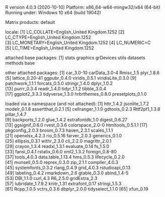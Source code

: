 R version 4.0.3 (2020-10-10)
Platform: x86_64-w64-mingw32/x64 (64-bit)
Running under: Windows 10 x64 (build 19042)

Matrix products: default

locale:
[1] LC_COLLATE=English_United Kingdom.1252 
[2] LC_CTYPE=English_United Kingdom.1252   
[3] LC_MONETARY=English_United Kingdom.1252
[4] LC_NUMERIC=C                           
[5] LC_TIME=English_United Kingdom.1252    

attached base packages:
[1] stats     graphics  grDevices utils     datasets  methods   base     

other attached packages:
 [1] car_3.0-10        carData_3.0-4     Rmisc_1.5         plyr_1.8.6       
 [5] lattice_0.20-41   ggpubr_0.4.0      viridis_0.5.1     viridisLite_0.3.0
 [9] patchwork_1.1.1   forcats_0.5.0     stringr_1.4.0     dplyr_1.0.2      
[13] purrr_0.3.4       readr_1.4.0       tidyr_1.1.2       tibble_3.0.4     
[17] ggplot2_3.3.3     tidyverse_1.3.0   hrbrthemes_0.8.0  presetplots_0.1.0

loaded via a namespace (and not attached):
 [1] httr_1.4.2        jsonlite_1.7.2    modelr_0.1.8      assertthat_0.2.1 
 [5] cellranger_1.1.0  gdtools_0.2.3     Rttf2pt1_1.3.8    pillar_1.4.7     
 [9] backports_1.2.0   glue_1.4.2        extrafontdb_1.0   digest_0.6.27    
[13] ggsignif_0.6.0    rvest_0.3.6       colorspace_2.0-0  htmltools_0.5.1.1
[17] pkgconfig_2.0.3   broom_0.7.3       haven_2.3.1       scales_1.1.1     
[21] openxlsx_4.2.3    rio_0.5.16        farver_2.0.3      generics_0.1.0   
[25] ellipsis_0.3.1    withr_2.3.0       cli_2.2.0         magrittr_2.0.1   
[29] crayon_1.3.4      readxl_1.3.1      evaluate_0.14     fs_1.5.0         
[33] fansi_0.4.1       rstatix_0.6.0     xml2_1.3.2        foreign_0.8-80   
[37] tools_4.0.3       data.table_1.13.4 hms_0.5.3         lifecycle_0.2.0  
[41] munsell_0.5.0     reprex_0.3.0      zip_2.1.1         compiler_4.0.3   
[45] systemfonts_0.3.2 rlang_0.4.9       grid_4.0.3        rstudioapi_0.13  
[49] labeling_0.4.2    rmarkdown_2.6     gtable_0.3.0      abind_1.4-5      
[53] DBI_1.1.0         curl_4.3          R6_2.5.0          gridExtra_2.3    
[57] lubridate_1.7.9.2 knitr_1.31        extrafont_0.17    stringi_1.5.3    
[61] Rcpp_1.0.5        vctrs_0.3.6       dbplyr_2.0.0      tidyselect_1.1.0 
[65] xfun_0.19        
